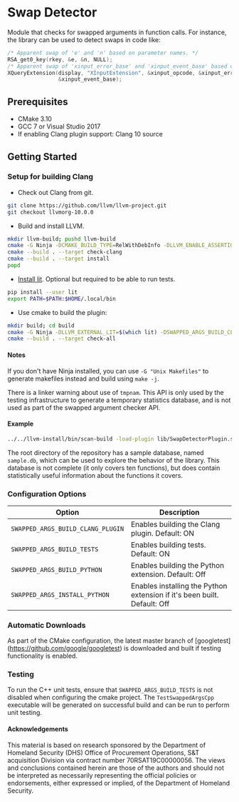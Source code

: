 # Swap Detector

Module that checks for swapped arguments in function calls. For instance, the
library can be used to detect swaps in code like:
```c
/* Apparent swap of 'e' and 'n' based on parameter names. */
RSA_get0_key(rkey, &e, &n, NULL);
/* Apparent swap of 'xinput_error_base' and 'xinput_event_base' based on stats. */
XQueryExtension(display, "XInputExtension", &xinput_opcode, &xinput_error_base,
                &xinput_event_base);
```

## Prerequisites
* CMake 3.10
* GCC 7 or Visual Studio 2017
* If enabling Clang plugin support: Clang 10 source

## Getting Started
### Setup for building Clang
* Check out Clang from git.
```bash
git clone https://github.com/llvm/llvm-project.git
git checkout llvmorg-10.0.0
```
* Build and install LLVM.
```bash
mkdir llvm-build; pushd llvm-build
cmake -G Ninja -DCMAKE_BUILD_TYPE=RelWithDebInfo -DLLVM_ENABLE_ASSERTIONS=1 -DLLVM_TARGETS_TO_BUILD=X86 -DLLVM_INSTALL_UTILS=1 -DLLVM_ENABLE_PROJECTS=clang -DLLVM_TOOL_CLANG_BUILD=1 -DCMAKE_INSTALL_PREFIX=$PWD/../llvm-install ../llvm-src
cmake --build . --target check-clang
cmake --build . --target install
popd
```
* [Install lit](https://pypi.org/project/lit/). Optional but required to be able to run tests.
```bash
pip install --user lit
export PATH=$PATH:$HOME/.local/bin
```
* Use cmake to build the plugin:
```bash
mkdir build; cd build
cmake -G Ninja -DLLVM_EXTERNAL_LIT=$(which lit) -DSWAPPED_ARGS_BUILD_CLANG_PLUGIN=ON -DCMAKE_PREFIX_PATH=$PWD/../../llvm-install/lib/cmake ~/path/to/swap-detector
cmake --build . --target check-all
```

#### Notes

If you don't have Ninja installed, you can use `-G "Unix Makefiles"` to generate makefiles instead and build using `make -j`.

There is a linker warning about use of `tmpnam`. This API is only used by the testing infrastructure to generate a temporary statistics database, and is not used as part of the swapped argument checker API.

#### Example

```bash
../../llvm-install/bin/scan-build -load-plugin lib/SwapDetectorPlugin.so -enable-checker gt.SwapDetector -analyzer-config gt.SwapDetector:ModelPath=sample.db clang++ ~/dummy.cpp
```
The root directory of the repository has a sample database, named `sample.db`,
which can be used to explore the behavior of the library. This database is not
complete (it only covers ten functions), but does contain statistically useful
information about the functions it covers.

### Configuration Options
Option | Description
------ | -----------
`SWAPPED_ARGS_BUILD_CLANG_PLUGIN` | Enables building the Clang plugin. Default: ON
`SWAPPED_ARGS_BUILD_TESTS` | Enables building tests. Default: ON
`SWAPPED_ARGS_BUILD_PYTHON` | Enables building the Python extension. Default: Off
`SWAPPED_ARGS_INSTALL_PYTHON` | Enables installing the Python extension if it's been built. Default: Off

### Automatic Downloads
As part of the CMake configuration, the latest master branch of [googletest] (https://github.com/google/googletest) is downloaded and built if testing
functionality is enabled.

### Testing
To run the C++ unit tests, ensure that `SWAPPED_ARGS_BUILD_TESTS` is not
disabled when configuring the cmake project. The `TestSwappedArgsCpp` executable
will be generated on successful build and can be run to perform unit testing.

#### Acknowledgements
This material is based on research sponsored by the Department of Homeland
Security (DHS) Office of Procurement Operations, S&T acquisition Division via
contract number 70RSAT19C00000056. The views and conclusions contained herein
are those of the authors and should not be interpreted as necessarily
representing the official policies or endorsements, either expressed or
implied, of the Department of Homeland Security.


